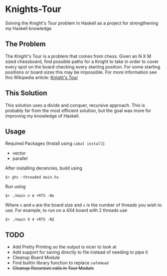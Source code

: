 # Knights-Tour
Solving the Knight's Tour problem in Haskell as a project for strengthening my Haskell knowledge 

## The Problem
The Knight's Tour is a problem that comes from chess. Given an N X M sized chessboard, find possible paths for a Knight to take in order to cover every spot on the board checking every starting position. For some starting positions or board sizes this may be impossible. For more information see this Wikipedia article: [Knight's Tour](https://en.wikipedia.org/wiki/Knight%27s_tour "Knight's Tour")

## This Solution
This solution uses a divide and conquer, recursive approach. This is probably far from the most efficient solution, but the goal was more for improving my knowledge of Haskell.

## Usage
Required Packages (Install using `cabal install`):
* vector
* parallel

After installing decencies, build using
```shell
$> ghc -threaded main.hs
```
Run using 
```shell
$> ./main n m +RTS -Nx
```
Where `n` and `m` are the board size and `x` is the number of threads you wish to use. For example, to run on a 4X4 board with 2 threads use
```shell
$> ./main 4 4 +RTS -N2
```

## TODO
* Add Pretty Printing so the output is nicer to look at
* Add support for saving directly to file instead of needing to pipe it
* Cleanup Board Module
* Find builtin library function to replace `safeHead`
* ~~Cleanup Recursive calls in Tour Module~~